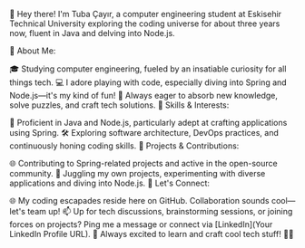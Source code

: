 👋 Hey there! I'm Tuba Çayır, a computer engineering student at Eskisehir Technical University exploring the coding universe for about three years now, fluent in Java and delving into Node.js.

🌟 About Me:

🎓 Studying computer engineering, fueled by an insatiable curiosity for all things tech.
💻 I adore playing with code, especially diving into Spring and Node.js—it's my kind of fun!
🌱 Always eager to absorb new knowledge, solve puzzles, and craft tech solutions.
🚀 Skills & Interests:

🔧 Proficient in Java and Node.js, particularly adept at crafting applications using Spring.
🛠️ Exploring software architecture, DevOps practices, and continuously honing coding skills.
🌈 Projects & Contributions:

🌐 Contributing to Spring-related projects and active in the open-source community.
🚀 Juggling my own projects, experimenting with diverse applications and diving into Node.js.
🌟 Let's Connect:

🌐 My coding escapades reside here on GitHub. Collaboration sounds cool—let's team up!
📫 Up for tech discussions, brainstorming sessions, or joining forces on projects? Ping me a message or connect via [LinkedIn](Your LinkedIn Profile URL).
🌟 Always excited to learn and craft cool tech stuff! 🚀✨
